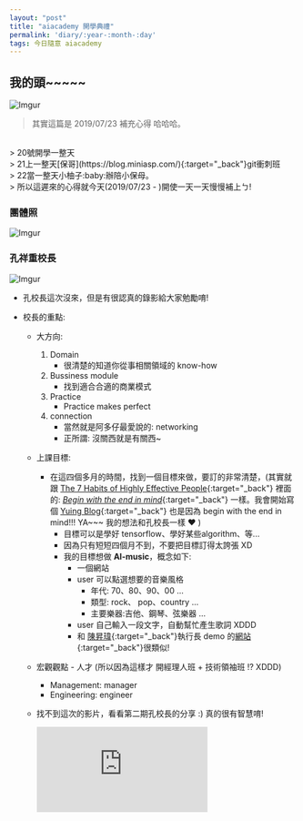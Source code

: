 ```yaml
---
layout: "post"
title: "aiacademy 開學典禮"
permalink: 'diary/:year-:month-:day'
tags: 今日隨意 aiacademy
---
```

## 我的頭~~~~~
![Imgur](https://i.imgur.com/xc8sNtg.jpg)

> 其實這篇是 2019/07/23 補充心得 哈哈哈。
<br/>
> 20號開學一整天
<br/>
> 21上一整天[保哥](https://blog.miniasp.com/){:target="_back"}git衝刺班
<br/>
> 22當一整天小柚子:baby:辦陪小保母。
<br/>
> 所以這遲來的心得就今天(2019/07/23 - )開使一天一天慢慢補上ㄅ!

### 團體照

![Imgur](https://i.imgur.com/42mt6XT.jpg)

### 孔祥重校長

![Imgur](https://i.imgur.com/b3xQ2Ud.jpg)

- 孔校長這次沒來，但是有很認真的錄影給大家勉勵唷!

- 校長的重點:
  - 大方向:
      1. Domain
         - 很清楚的知道你從事相關領域的 know-how
      2. Bussiness module
         - 找到適合合適的商業模式
      3. Practice
         - Practice makes perfect
      4. connection
         - 當然就是阿多仔最愛說的: networking
         - 正所謂: 沒關西就是有關西~
  - 上課目標:
     - 在這四個多月的時間，找到一個目標來做，要訂的非常清楚，(其實就跟 [The 7 Habits of Highly Effective People](https://en.wikipedia.org/wiki/The_7_Habits_of_Highly_Effective_People){:target="_back"} 裡面的: [_Begin with the end in mind_](https://en.wikipedia.org/wiki/The_7_Habits_of_Highly_Effective_People#2_-_Begin_with_the_end_in_mind){:target="_back"} 一樣。我會開始寫個 [Yuing Blog](https://yuting3656.github.io/yutingblog/about/){:target="_back"} 也是因為 begin with the end in mind!!! YA~~~ 我的想法和孔校長一樣 :heart: )
        - 目標可以是學好 tensorflow、學好某些algorithm、等...
        - 因為只有短短四個月不到，不要把目標訂得太誇張 XD
        - 我的目標想做 **AI-music**，概念如下:
           - 一個網站
           - user 可以點選想要的音樂風格
              - 年代: 70、80、90、00 ...
              - 類型: rock、 pop、country ...
              - 主要樂器:吉他、鋼琴、弦樂器 ...
           - user 自己輸入一段文字，自動幫忙產生歌詞 XDDD
           - 和 [陳昇瑋](https://aiacademy.tw/lecturer/swc/){:target="_back"}執行長 demo 的[網站](https://make.girls.moe/#/){:target="_back"}很類似!
  - 宏觀觀點 - 人才 (所以因為這樣才 開經理人班 + 技術領袖班 !? XDDD)
     - Management: manager
     - Engineering: engineer

  - 找不到這次的影片，看看第二期孔校長的分享 :) 真的很有智慧唷!

     <iframe  src="https://www.youtube.com/embed/RkRRtWlu_8c" frameborder="0" allow="accelerometer; autoplay; encrypted-media; gyroscope; picture-in-picture" allowfullscreen></iframe>
